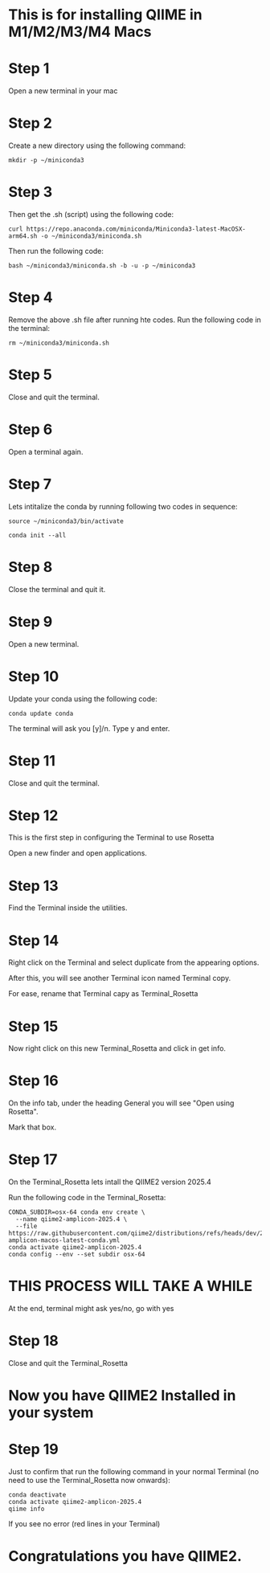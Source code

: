# This is for installing QIIME in M1/M2/M3/M4 Macs


# Step 1

Open a new terminal in your mac

# Step 2

Create a new directory using the following command:

```
mkdir -p ~/miniconda3
```

# Step 3

Then get the .sh (script) using the following code:

```
curl https://repo.anaconda.com/miniconda/Miniconda3-latest-MacOSX-arm64.sh -o ~/miniconda3/miniconda.sh
```

Then run the following code:

```
bash ~/miniconda3/miniconda.sh -b -u -p ~/miniconda3
```

# Step 4

Remove the above .sh file after running hte codes. Run the following code in the terminal:

```
rm ~/miniconda3/miniconda.sh
```

# Step 5

Close and quit the terminal.

# Step 6

Open a terminal again.

# Step 7

Lets intitalize the conda by running following two codes in sequence:

```
source ~/miniconda3/bin/activate
```

```
conda init --all
```

# Step 8

Close the terminal and quit it. 

# Step 9

Open a new terminal.

# Step 10

Update your conda using the following code:

```
conda update conda
```

The terminal will ask you [y]/n. Type y and enter.

# Step 11

Close and quit the terminal. 

# Step 12

This is the first step in configuring the Terminal to use Rosetta

Open a new finder and open applications.

# Step 13

Find the Terminal inside the utilities.

# Step 14

Right click on the Terminal and select duplicate from the appearing options. 

After this, you will see another Terminal icon named Terminal copy.

For ease, rename that Terminal capy as Terminal_Rosetta

# Step 15

Now right click on this new Terminal_Rosetta and click in get info.

# Step 16

On the info tab, under the heading General you will see "Open using Rosetta".

Mark that box.

# Step 17

On the Terminal_Rosetta lets intall the QIIME2 version 2025.4

Run the following code in the Terminal_Rosetta:

```
CONDA_SUBDIR=osx-64 conda env create \
  --name qiime2-amplicon-2025.4 \
  --file https://raw.githubusercontent.com/qiime2/distributions/refs/heads/dev/2025.4/amplicon/released/qiime2-amplicon-macos-latest-conda.yml
conda activate qiime2-amplicon-2025.4
conda config --env --set subdir osx-64
```

 # THIS PROCESS WILL TAKE A WHILE


At the end, terminal might ask yes/no, go with  yes

# Step 18

Close and quit the Terminal_Rosetta


# Now you have QIIME2 Installed in your system

# Step 19

Just to confirm that run the following command in your normal Terminal (no need to use the Terminal_Rosetta now onwards):

```
conda deactivate
conda activate qiime2-amplicon-2025.4
qiime info
```

If you see no error (red lines in your Terminal)

# Congratulations you have QIIME2. 
